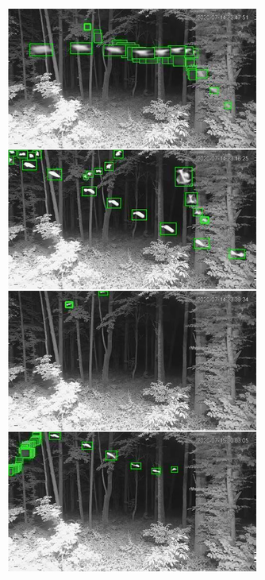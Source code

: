 ![20200714-223657-230702](in/20200714/20200714-223657-230702_0_.jpg)
![20200714-230707-233712](in/20200714/20200714-230707-233712_0_.jpg)
![20200714-233717-000002](in/20200714/20200714-233717-000002_0_.jpg)
![20200715-000007-003012](in/20200715/20200715-000007-003012_0_.jpg)
